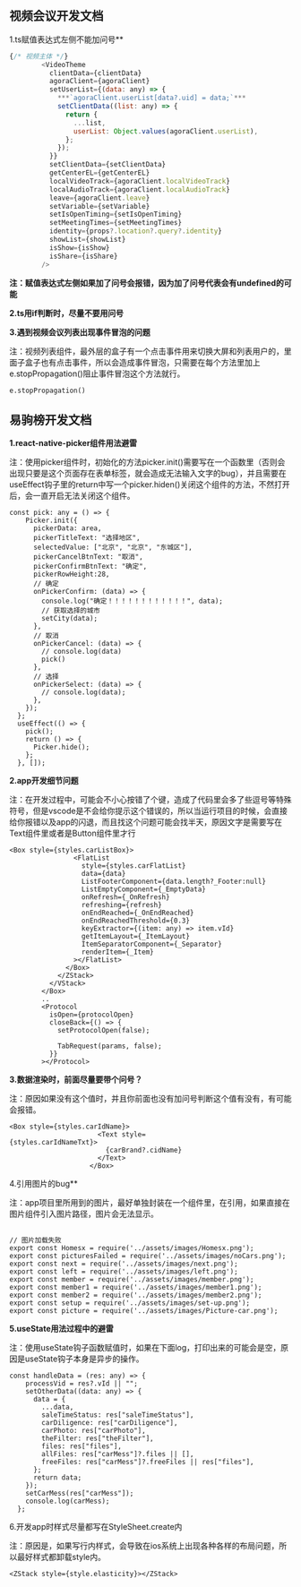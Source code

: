 ## **视频会议开发文档**

1.ts赋值表达式左侧不能加问号**
```js
{/* 视频主体 */}
        <VideoTheme
          clientData={clientData}
          agoraClient={agoraClient}
          setUserList={(data: any) => {
            ***`agoraClient.userList[data?.uid] = data;`***
            setClientData((list: any) => {
              return {
                ...list,
                userList: Object.values(agoraClient.userList),
              };
            });
          }}
          setClientData={setClientData}
          getCenterEL={getCenterEL}
          localVideoTrack={agoraClient.localVideoTrack}
          localAudioTrack={agoraClient.localAudioTrack}
          leave={agoraClient.leave}
          setVariable={setVariable}
          setIsOpenTiming={setIsOpenTiming}
          setMeetingTimes={setMeetingTimes}
          identity={props?.location?.query?.identity}
          showList={showList}
          isShow={isShow}
          isShare={isShare}
        />	
```

**注：赋值表达式左侧如果加了问号会报错，因为加了问号代表会有undefined的可能**


**2.ts用if判断时，尽量不要用问号**



**3.遇到视频会议列表出现事件冒泡的问题**

注：视频列表组件，最外层的盒子有一个点击事件用来切换大屏和列表用户的，里面子盒子也有点击事件，所以会造成事件冒泡，只需要在每个方法里加上e.stopPropagation()阻止事件冒泡这个方法就行。

```react
e.stopPropagation()
```



## **易驹榜开发文档**

**1.react-native-picker组件用法避雷**

注：使用picker组件时，初始化的方法picker.init()需要写在一个函数里（否则会出现只要是这个页面存在表单标签，就会造成无法输入文字的bug），并且需要在useEffect钩子里的return中写一个picker.hiden()关闭这个组件的方法，不然打开后，会一直开启无法关闭这个组件。

```react
const pick: any = () => {
    Picker.init({
      pickerData: area,
      pickerTitleText: "选择地区",
      selectedValue: ["北京", "北京", "东城区"],
      pickerCancelBtnText: "取消",
      pickerConfirmBtnText: "确定",
      pickerRowHeight:28,
      // 确定
      onPickerConfirm: (data) => {
        console.log("确定！！！！！！！！！！！！", data);
        // 获取选择的城市
        setCity(data);
      },
      // 取消
      onPickerCancel: (data) => {
        // console.log(data)
        pick()
      },
      // 选择
      onPickerSelect: (data) => {
        // console.log(data);
      },
    });
  };
  useEffect(() => {
    pick();
    return () => {
      Picker.hide();
    };
  }, []);
```



**2.app开发细节问题**

注：在开发过程中，可能会不小心按错了个键，造成了代码里会多了些逗号等特殊符号，但是vscode是不会给你提示这个错误的，所以当运行项目的时候，会直接给你报错以及app的闪退，而且找这个问题可能会找半天，原因文字是需要写在Text组件里或者是Button组件里才行

```
<Box style={styles.carListBox}>
                <FlatList
                  style={styles.carFlatList}
                  data={data}
                  ListFooterComponent={data.length?_Footer:null}
                  ListEmptyComponent={_EmptyData}
                  onRefresh={_OnRefresh}
                  refreshing={refresh}
                  onEndReached={_OnEndReached}
                  onEndReachedThreshold={0.3}
                  keyExtractor={(item: any) => item.vId}
                  getItemLayout={_ItemLayout}
                  ItemSeparatorComponent={_Separator}
                  renderItem={_Item}
                ></FlatList>
              </Box>
            </ZStack>
          </VStack>
        </Box>
        ..
        <Protocol
          isOpen={protocolOpen}
          closeBack={() => {
            setProtocolOpen(false);

            TabRequest(params, false);
          }}
        ></Protocol>
```



**3.数据渲染时，前面尽量要带个问号？**

注：原因如果没有这个值时，并且你前面也没有加问号判断这个值有没有，有可能会报错。

```react
<Box style={styles.carIdName}>
                      <Text style=				     {styles.carIdNameTxt}>
                        {carBrand?.cidName}
                      </Text>
                    </Box>
```




4.引用图片的bug**

注：app项目里所用到的图片，最好单独封装在一个组件里，在引用，如果直接在图片组件引入图片路径，图片会无法显示。

```react

// 图片加载失败
export const Homesx = require('../assets/images/Homesx.png');
export const picturesFailed = require('../assets/images/noCars.png');
export const next = require('../assets/images/next.png');
export const left = require('../assets/images/left.png');
export const member = require('../assets/images/member.png');
export const member1 = require('../assets/images/member1.png');
export const member2 = require('../assets/images/member2.png');
export const setup = require('../assets/images/set-up.png');
export const picture = require('../assets/images/Picture-car.png');
```



**5.useState用法过程中的避雷**

注：使用useState钩子函数赋值时，如果在下面log，打印出来的可能会是空，原因是useState钩子本身是异步的操作。

```react
const handleData = (res: any) => {
    processVid = res?.vId || "";
    setOtherData((data: any) => {
      data = {
        ...data,
        saleTimeStatus: res["saleTimeStatus"],
        carDiligence: res["carDiligence"],
        carPhoto: res["carPhoto"],
        theFilter: res["theFilter"],
        files: res["files"],
        allFiles: res["carMess"]?.files || [],
        freeFiles: res["carMess"]?.freeFiles || res["files"],
      };
      return data;
    });
    setCarMess(res["carMess"]);
    console.log(carMess);
  };
```





6.开发app时样式尽量都写在StyleSheet.create内

注：原因是，如果写行内样式，会导致在ios系统上出现各种各样的布局问题，所以最好样式都卸载style内。

```react
<ZStack style={style.elasticity}></ZStack>
```


